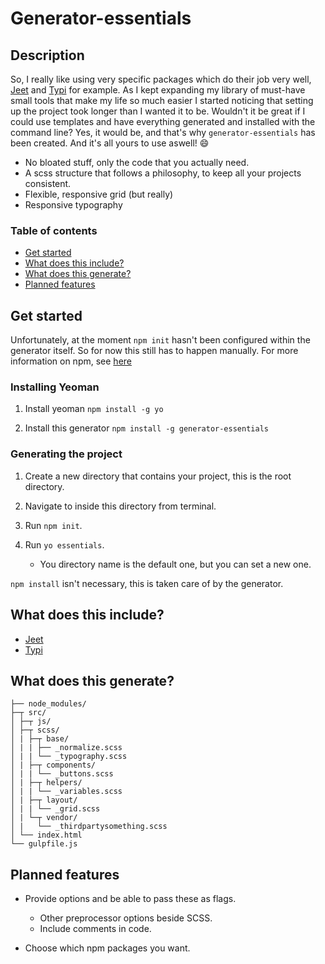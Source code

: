 # Generator-essentials

## Description

So, I really like using very specific packages which do their job very well, [Jeet](http://jeet.gs/) and [Typi](https://github.com/zellwk/typi) for example. As I kept expanding my library of must-have small tools that make my life so much easier I started noticing that setting up the project took longer than I wanted it to be. Wouldn't it be great if I could use templates and have everything generated and installed with the command line? Yes, it would be, and that's why `generator-essentials` has been created. And it's all yours to use aswell! :smile:

- No bloated stuff, only the code that you actually need.
- A scss structure that follows a philosophy, to keep all your projects consistent.
- Flexible, responsive grid (but really)
- Responsive typography

### Table of contents
- [Get started](#getstarted)
- [What does this include?](#include)
- [What does this generate?](#generate)
- [Planned features](#features)

<a name="getstarted"/>

## Get started

Unfortunately, at the moment `npm init` hasn't been configured within the generator itself. So for now this still has to happen manually.
For more information on npm, see [here](https://docs.npmjs.com/getting-started/what-is-npm)

### Installing Yeoman

1. Install yeoman `npm install -g yo`

2. Install this generator `npm install -g generator-essentials`

### Generating the project

1. Create a new directory that contains your project, this is the root directory.

2. Navigate to inside this directory from terminal.

3. Run `npm init`.

4. Run `yo essentials`.
    - You directory name is the default one, but you can set a new one.

`npm install` isn't necessary, this is taken care of by the generator.

<a name="include"/>

## What does this include?
- [Jeet](http://jeet.gs/)
- [Typi](https://github.com/zellwk/typi)

<a name="generate"/>

## What does this generate?
```
├── node_modules/
├─┬ src/
│ ├─┬ js/
│ ├─┬ scss/
│ | ├─┬ base/
│ | | ├── _normalize.scss
│ | | └── _typography.scss
│ | ├─┬ components/
│ | | └── _buttons.scss
│ | ├─┬ helpers/
│ | | └── _variables.scss
│ | ├─┬ layout/
│ | | └── _grid.scss
│ | └─┬ vendor/
│ |   └── _thirdpartysomething.scss
│ └── index.html
└── gulpfile.js
```

<a name="features"/>

## Planned features
- Provide options and be able to pass these as flags.
  - Other preprocessor options beside SCSS.
  - Include comments in code.

- Choose which npm packages you want.